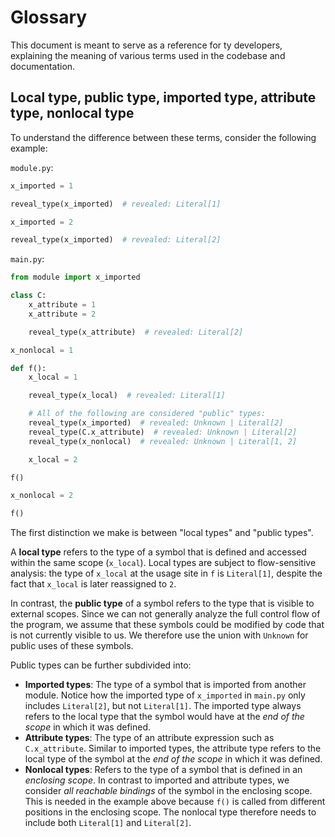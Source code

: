 # Glossary

This document is meant to serve as a reference for ty developers, explaining the meaning of various
terms used in the codebase and documentation.

## Local type, public type, imported type, attribute type, nonlocal type

To understand the difference between these terms, consider the following example:

`module.py`:

```py
x_imported = 1

reveal_type(x_imported)  # revealed: Literal[1]

x_imported = 2

reveal_type(x_imported)  # revealed: Literal[2]
```

`main.py`:

```py
from module import x_imported

class C:
    x_attribute = 1
    x_attribute = 2

    reveal_type(x_attribute)  # revealed: Literal[2]

x_nonlocal = 1

def f():
    x_local = 1

    reveal_type(x_local)  # revealed: Literal[1]

    # All of the following are considered "public" types:
    reveal_type(x_imported)  # revealed: Unknown | Literal[2]
    reveal_type(C.x_attribute)  # revealed: Unknown | Literal[2]
    reveal_type(x_nonlocal)  # revealed: Unknown | Literal[1, 2]

    x_local = 2

f()

x_nonlocal = 2

f()
```

The first distinction we make is between "local types" and "public types".

A **local type** refers to the type of a symbol that is defined and accessed within the same scope
(`x_local`). Local types are subject to flow-sensitive analysis: the type of `x_local` at the usage
site in `f` is `Literal[1]`, despite the fact that `x_local` is later reassigned to `2`.

In contrast, the **public type** of a symbol refers to the type that is visible to external scopes.
Since we can not generally analyze the full control flow of the program, we assume that these
symbols could be modified by code that is not currently visible to us. We therefore use the union
with `Unknown` for public uses of these symbols.

Public types can be further subdivided into:

- **Imported types**: The type of a symbol that is imported from another module. Notice how the
    imported type of `x_imported` in `main.py` only includes `Literal[2]`, but not `Literal[1]`. The
    imported type always refers to the local type that the symbol would have at the *end of the
    scope* in which it was defined.
- **Attribute types**: The type of an attribute expression such as `C.x_attribute`. Similar to
    imported types, the attribute type refers to the local type of the symbol at the *end of the
    scope* in which it was defined.
- **Nonlocal types**: Refers to the type of a symbol that is defined in an *enclosing scope*. In
    contrast to imported and attribute types, we consider *all reachable bindings* of the symbol in
    the enclosing scope. This is needed in the example above because `f()` is called from different
    positions in the enclosing scope. The nonlocal type therefore needs to include both `Literal[1]`
    and `Literal[2]`.
